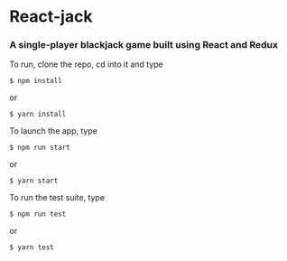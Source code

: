 # React-jack

### A single-player blackjack game built using React and Redux

To run, clone the repo, cd into it and type
```
$ npm install
```
or
```
$ yarn install
```


To launch the app, type
```
$ npm run start
```
or 
```
$ yarn start
```


To run the test suite, type
```
$ npm run test
````
or
```
$ yarn test
```
